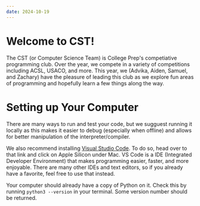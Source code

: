 ```yaml
---
date: 2024-10-19
---
```


# Welcome to CST!

The CST (or Computer Science Team) is College Prep's competiative programming club. Over the year, we compete in a variety of competitions including ACSL, USACO, and more. This year, we (Advika, Aiden, Samuel, and Zachary) have the pleasure of leading this club as we explore fun areas of programming and hopefully learn a few things along the way.

# Setting up Your Computer

There are many ways to run and test your code, but we sugguest running it locally as this makes it easier to debug (especially when offline) and allows for better manipulation of the interpreter/compiler.

<!-- The first thing we sugguest doing is installing [Homebrew](https://brew.sh). Homebrew is a package manager for MacOS that makes it much easier to install other pieces of software. To install Homebrew, open up Terminal and paste in:

`/bin/bash -c "$(curl -fsSL https://raw.githubusercontent.com/Homebrew/install/HEAD/install.sh)"` -->

We also recommend installing [Visual Studio Code](https://code.visualstudio.com/download#). To do so, head over to that link and click on Apple Silicon under Mac. VS Code is a IDE (Integrated Developer Environment) that makes programming easier, faster, and more enjoyable. There are many other IDEs and text editors, so if you already have a favorite, feel free to use that instead.

Your computer should already have a copy of Python on it. Check this by running `python3 --version` in your terminal. Some version number should be returned.
